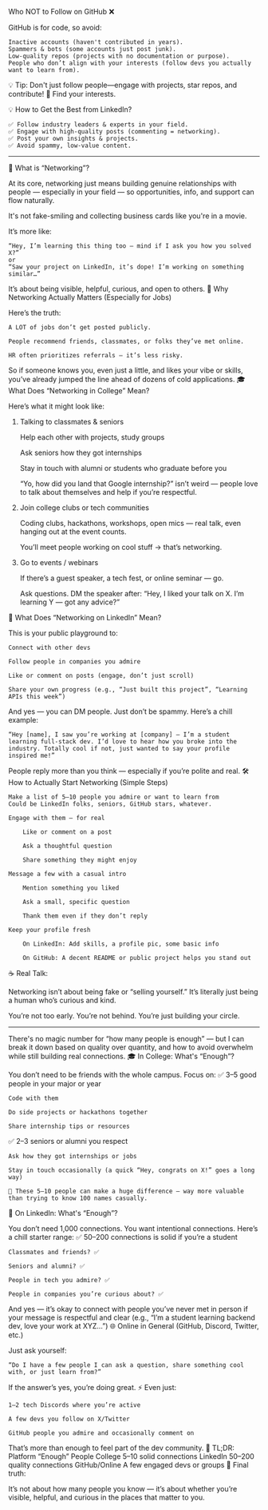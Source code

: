Who NOT to Follow on GitHub ❌

GitHub is for code, so avoid:

    Inactive accounts (haven't contributed in years).
    Spammers & bots (some accounts just post junk).
    Low-quality repos (projects with no documentation or purpose).
    People who don’t align with your interests (follow devs you actually want to learn from).

💡 Tip: Don't just follow people—engage with projects, star repos, and contribute! 🚀 Find your interests.


💡 How to Get the Best from LinkedIn?
    
    ✅ Follow industry leaders & experts in your field.
    ✅ Engage with high-quality posts (commenting = networking).
    ✅ Post your own insights & projects.
    ✅ Avoid spammy, low-value content.

---

🧠 What is “Networking”?

At its core, networking just means building genuine relationships with people — especially in your field — so opportunities, info, and support can flow naturally.

It's not fake-smiling and collecting business cards like you're in a movie.

It’s more like:

    “Hey, I’m learning this thing too — mind if I ask you how you solved X?”
    or
    “Saw your project on LinkedIn, it’s dope! I’m working on something similar…”

It’s about being visible, helpful, curious, and open to others.
🔑 Why Networking Actually Matters (Especially for Jobs)

Here’s the truth:

    A LOT of jobs don’t get posted publicly.

    People recommend friends, classmates, or folks they’ve met online.

    HR often prioritizes referrals — it’s less risky.

So if someone knows you, even just a little, and likes your vibe or skills, you’ve already jumped the line ahead of dozens of cold applications.
🎓 What Does “Networking in College” Mean?

Here’s what it might look like:
1. Talking to classmates & seniors

    Help each other with projects, study groups

    Ask seniors how they got internships

    Stay in touch with alumni or students who graduate before you

    “Yo, how did you land that Google internship?” isn’t weird — people love to talk about themselves and help if you’re respectful.

2. Join college clubs or tech communities

    Coding clubs, hackathons, workshops, open mics — real talk, even hanging out at the event counts.

    You’ll meet people working on cool stuff → that’s networking.

3. Go to events / webinars

    If there’s a guest speaker, a tech fest, or online seminar — go.

    Ask questions. DM the speaker after: “Hey, I liked your talk on X. I’m learning Y — got any advice?”

💼 What Does “Networking on LinkedIn” Mean?

This is your public playground to:

    Connect with other devs

    Follow people in companies you admire

    Like or comment on posts (engage, don’t just scroll)

    Share your own progress (e.g., “Just built this project”, “Learning APIs this week”)

And yes — you can DM people. Just don’t be spammy. Here’s a chill example:

    “Hey [name], I saw you’re working at [company] — I’m a student learning full-stack dev. I’d love to hear how you broke into the industry. Totally cool if not, just wanted to say your profile inspired me!”

People reply more than you think — especially if you’re polite and real.
🛠️ How to Actually Start Networking (Simple Steps)

    Make a list of 5–10 people you admire or want to learn from
    Could be LinkedIn folks, seniors, GitHub stars, whatever.

    Engage with them — for real

        Like or comment on a post

        Ask a thoughtful question

        Share something they might enjoy

    Message a few with a casual intro

        Mention something you liked

        Ask a small, specific question

        Thank them even if they don’t reply

    Keep your profile fresh

        On LinkedIn: Add skills, a profile pic, some basic info

        On GitHub: A decent README or public project helps you stand out

☕ Real Talk:

Networking isn’t about being fake or “selling yourself.”
It’s literally just being a human who’s curious and kind.

You’re not too early. You’re not behind. You’re just building your circle.


---

There's no magic number for “how many people is enough” — but I can break it down based on quality over quantity, and how to avoid overwhelm while still building real connections.
🎓 In College: What's “Enough”?

You don’t need to be friends with the whole campus. Focus on:
✅ 3–5 good people in your major or year

    Code with them

    Do side projects or hackathons together

    Share internship tips or resources

✅ 2–3 seniors or alumni you respect

    Ask how they got internships or jobs

    Stay in touch occasionally (a quick “Hey, congrats on X!” goes a long way)

    🌱 These 5–10 people can make a huge difference — way more valuable than trying to know 100 names casually.

💼 On LinkedIn: What's “Enough”?

You don’t need 1,000 connections. You want intentional connections. Here’s a chill starter range:
✅ 50–200 connections is solid if you’re a student

    Classmates and friends? ✅

    Seniors and alumni? ✅

    People in tech you admire? ✅

    People in companies you’re curious about? ✅

And yes — it’s okay to connect with people you’ve never met in person if your message is respectful and clear (e.g., “I’m a student learning backend dev, love your work at XYZ…”)
🌐 Online in General (GitHub, Discord, Twitter, etc.)

Just ask yourself:

    “Do I have a few people I can ask a question, share something cool with, or just learn from?”

If the answer’s yes, you’re doing great.
⚡ Even just:

    1–2 tech Discords where you’re active

    A few devs you follow on X/Twitter

    GitHub people you admire and occasionally comment on

That’s more than enough to feel part of the dev community.
🧠 TL;DR:
Platform	“Enough” People
College	5–10 solid connections
LinkedIn	50–200 quality connections
GitHub/Online	A few engaged devs or groups
🎤 Final truth:

It’s not about how many people you know — it’s about whether you’re visible, helpful, and curious in the places that matter to you.
